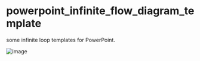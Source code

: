# powerpoint_infinite_flow_diagram_template

some infinite loop templates for PowerPoint.

![image](https://user-images.githubusercontent.com/26192003/224381355-f0551ac4-0029-4eef-b639-da08aa6f35ba.png)
